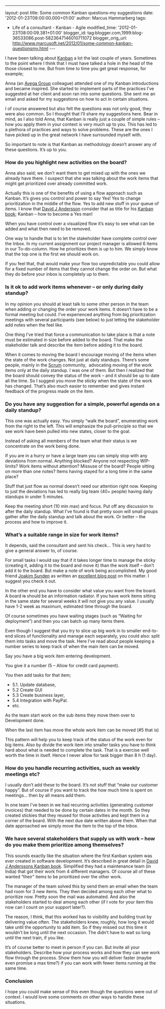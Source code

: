 ---
layout: post
title: Some common Kanban questions–my suggestions
date: '2012-01-23T08:00:00.000+01:00'
author: Marcus Hammarberg
tags:
  - Life of a consultant - Kanban - Agile
modified_time: '2012-01-23T08:00:09.381+01:00'
blogger_id: tag:blogger.com,1999:blog-36533086.post-5823647146010711072
blogger_orig_url: http://www.marcusoft.net/2012/01/some-common-kanban-questionsmy.html ---

I have been talking about
<a href="http://www.kanban101.com" target="_blank">Kanban</a> a lot the
last couple of years. Sometimes to the point where I think that I must
have talked a hole in the head of the those closest to me. But from time
to time you get great response, for example;

Anna (an
<a href="http://www.avegagroup.se" target="_blank">Avega Group</a>
colleague) attended one of my Kanban introductions and became inspired.
She started to implement parts of the practices I’ve suggested at her
client and soon ran into some questions. She sent me an email and asked
for my suggestions on how to act in certain situations.

I of course answered but also felt the questions was not only good, they
were also common. So I thought that I’ll share my suggestions here. Bear
in mind, as I also told Anna, that Kanban is really just a couple of
simple rules – how you apply them in your context is very much up to
you. This has led to a plethora of practices and ways to solve problems.
These are the ones I have picked up in the great network I have
surrounded myself with.

So important to note is that Kanban as methodology doesn’t answer any of
these questions. It’s up to you.



### How do you highlight new activities on the board?

Anna also said; we don’t want them to get mixed up with the ones we
already have there. I suspect that she was talking about the work items
that might get prioritized over already committed work.

Actually this is one of the benefits of using a flow approach such as
Kanban. It’s gives you control and power to say Yes! Yes to change
prioritization in the middle of the flow. Yes to add new stuff in your
queue of items. I know that
<a href="http://agilemanagement.net/" target="_blank">David J
Andersson</a> consider that as title for his
<a href="http://agilemanagement.net/index.php/kanbanbook/"
target="_blank">Kanban book</a>; Kanban – how to become a Yes man!

When you have control over a visualized flow it’s easy to see what can
be added and what then need to be removed.

One way to handle that is to let the stakeholder have complete control
over the Inbox. In my current assignment our project manager is allowed
6 items in our To-do-column. How he prioritizes them is up to him. We
simply know that the top one is the first we should work on.

If you feel that, that would make your flow too unpredictable you could
allow for a fixed number of items that they cannot change the order on.
But what they do before your inbox is completely up to them.

### Is it ok to add work items whenever – or only during daily standup?

In my opinion you should at least talk to some other person in the team
when adding or changing the order your work items. It doesn’t have to be
a formal meeting but could. I’ve experienced anything from big
prioritization meetings with several participants (see below) to just
letting the stakeholder add notes when the feel like.

One thing I’ve tried that force a communication to take place is that a
note must be estimated in size before added to the board. That make the
stakeholder talk and describe the item before adding it to the board.

When it comes to moving the board I encourage moving of the items when
the state of the work changes. Not just at daily standups. There’s some
people, mainly in the
<a href="http://en.wikipedia.org/wiki/Scrum_(development)"
target="_blank">Scrum</a> community,  advocating moving of the work
items only at the daily standup. I was one of them. But then I realized
that the board should convey the status of the work – and it should be
up to date all the time. So I suggest you move the sticky when the state
of the work has changed. That’s also much easier to remember and gives
instant feedback of the progress made on the item.

### Do you have any suggestion for a simple, powerful agenda on a daily standup?

This one was actually easy. You simply “walk the board”, enumerating
work from the right to the left. This will emphasize the pull-principle
so that we see work have been pulled into new states, closer to the
goal.

Instead of asking all members of the team what their status is we
concentrate on the work being done.

If you are in a hurry or have a large team you can simply stop with any
deviations from normal. Anything blocked? Anyone not respecting
WIP-limits? Work items without attention? Missuse of the board? People
sitting on more than one notes? Items having stayed for a long time in
the same place?

Stuff that just flow as normal doesn’t need our attention right now.
Keeping to just the deviations has led to really big team (40+ people)
having daily standups in under 5 minutes.

Keep the meeting short (10 min max) and focus. Put off any discussion to
after the daily standup. What I’ve found is that pretty soon will small
groups gather after the daily standup and talk about the work. Or better
– the process and how to improve it.

### What’s a suitable range in size for work items?

It depends, said the consultant and sent his check… This is very hard to
give a general answer to, of course.

For small tasks I would say that if it takes longer time to manage the
sticky (creating it, adding it to the board and move it) than the work
itself – don’t add it to the board. But make a note of work being
accomplished. My good friend
<a href="http://joakimsunden.com" target="_blank">Joakim Sunden</a> as
written an <a
href="http://joakimsunden.com/2011/06/one-way-of-handling-small-tasks-on-a-kanban-board/"
target="_blank">excellent blog post</a> on this matter. I suggest you
check it out.

In the other end you have to consider what value you want from the
board. A board ~~is~~ should be an information radiator. If you have
work items sitting in the same state for several weeks it will not give
you any value. I usually have 1-2 week as maximum, estimated time
through the board.

Of course sometimes you have waiting stages (such as “Waiting for
deployment”) and then you can batch up many items there.

Even though I suggest that you try to slice up big work in to smaller
end-to-end slices of functionality and manage each separately, you could
also: split them into tasks and move the task. Here I’ve read about
people keeping a number series to keep track of when the main item can
be moved.

Say you have a big work item entering development.

You give it a number (5 – Allow for credit card payment).

You then add tasks for that item;

-   5.1. Update database,
-   5.2 Create GUI
-   5.3 Create business layer,
-   5.4 Integration with PayPal.
-   etc.

As the team start work on the sub items they move them over to
Development done.

When the last item has move the whole work item can be moved (#5 that
is)

This pattern will help you to keep track of the status of the work even
for big items. Also by divide the work item into smaller tasks you have
to think hard about what is needed to complete the task. That is a
exercise well worth the time in itself. Hence I never allow for task
bigger than 8 h (1 day).

### How do you handle recurring activities, such as weekly meetings etc?

I usually don’t add these to the board. It’s not stuff that “make our
customer happy”. But of course if you want to track the how much time is
spent on meetings… then by all means add them.

In one team I’ve been in we had recurring activities (generating
customer invoices) that needed to be done by certain dates in the month.
So they created stickies that they reused for those activities and kept
them in a corner of the board. With the next due date written above
them. When that date approached we simply move the item to the top of
the Inbox. 

### We have several stakeholders that supply us with work – how do you make them prioritize among themselves?

This sounds exactly like the situation where the first Kanban system was
ever created in software development. It’s described in great detail in
<a href="http://agilemanagement.net/index.php/kanbanbook/"
target="_blank">David J Anderssons Kanban book</a>. Simplified they had
a maintenance team (in India) that got their work from 4 different
managers. Of course all of these wanted “their” items to be prioritized
over the other work.

The manager of the team solved this by send them an email when the team
had room for 3 new items. They then decided among each other what to
prioritize now. Pretty soon the mail was automated. And also the
stakeholders started to deal among each other (if I vote for your item
this now can I count on your support later?).

The reason, I think, that this worked has to visibility and building
trust by delivering value often. The stakeholders knew, roughly, how
long it would take until the opportunity to add item. So if they missed
out this time it wouldn’t be long until the next occasion. The didn’t
have to wait so long until the next train, if you like.

It’s of course better to meet in person if you can. But invite all your
stakeholders. Describe how your process works and how they can see work
flow through the process. Show them how you will deliver faster (maybe
even promise a max time?) if you can work with fewer items running at
the same time.

### Conclusion

I hope you could make sense of this even though the questions were out
of context. I would love some comments on other ways to handle these
situations.
